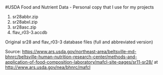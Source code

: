 #USDA Food and Nutrient Data - Personal copy that I use for my projects

1. sr28abbr.zip
2. sr28abxl.zip
3. sr28asc.zip
2. flav_r03-3.accdb

Original sr28 and flav_r03-3 database files (full and abbreviated version)

Source: https://www.ars.usda.gov/northeast-area/beltsville-md-bhnrc/beltsville-human-nutrition-research-center/methods-and-application-of-food-composition-laboratory/mafcl-site-pages/sr11-sr28/
at http://www.ars.usda.gov/nea/bhnrc/mafcl
